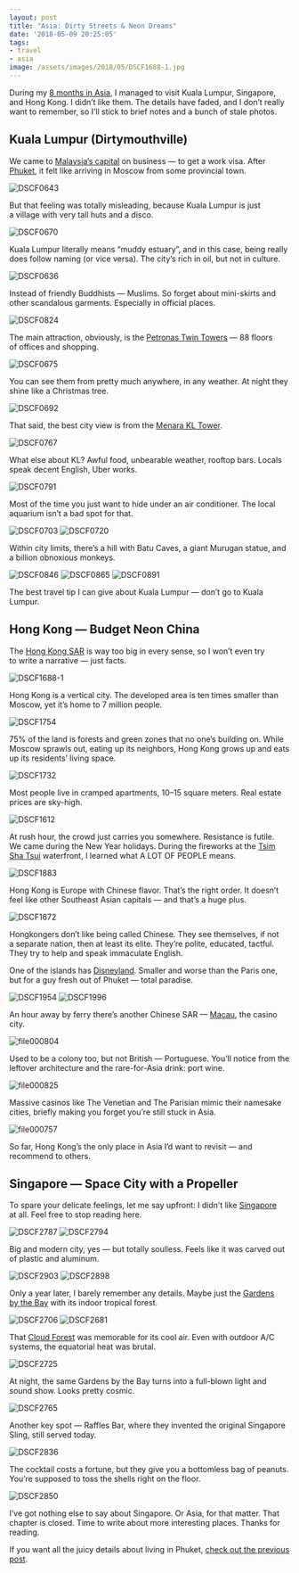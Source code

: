 ```yaml
---
layout: post
title: "Asia: Dirty Streets & Neon Dreams"
date: '2018-05-09 20:25:05'
tags:
- travel
- asia
image: /assets/images/2018/05/DSCF1688-1.jpg
---
```


During my [8 months in Asia](/blog/post-phuket/), I managed to visit Kuala Lumpur, Singapore, and Hong Kong. I didn’t like them. The details have faded, and I don’t really want to remember, so I’ll stick to brief notes and a bunch of stale photos.

## Kuala Lumpur (Dirtymouthville)

We came to [Malaysia’s capital](https://en.wikipedia.org/wiki/Kuala_Lumpur) on business — to get a work visa. After [Phuket](/blog/post-phuket/), it felt like arriving in Moscow from some provincial town.

![DSCF0643](/assets/images/2018/05/DSCF0643.jpg)

But that feeling was totally misleading, because Kuala Lumpur is just a village with very tall huts and a disco.

![DSCF0670](/assets/images/2018/05/DSCF0670.jpg)

Kuala Lumpur literally means “muddy estuary”, and in this case, being really does follow naming (or vice versa). The city’s rich in oil, but not in culture.

![DSCF0636](/assets/images/2018/05/DSCF0636.jpg)

Instead of friendly Buddhists — Muslims. So forget about mini-skirts and other scandalous garments. Especially in official places.

![DSCF0824](/assets/images/2018/05/DSCF0824.jpg)

The main attraction, obviously, is the [Petronas Twin Towers](https://en.wikipedia.org/wiki/Petronas_Towers) — 88 floors of offices and shopping.

![DSCF0675](/assets/images/2018/05/DSCF0675.jpg)

You can see them from pretty much anywhere, in any weather. At night they shine like a Christmas tree.

![DSCF0692](/assets/images/2018/05/DSCF0692.jpg)

That said, the best city view is from the [Menara KL Tower](https://en.wikipedia.org/wiki/Kuala_Lumpur_Tower).

![DSCF0767](/assets/images/2018/05/DSCF0767.jpg)

What else about KL? Awful food, unbearable weather, rooftop bars. Locals speak decent English, Uber works.

![DSCF0791](/assets/images/2018/05/DSCF0791.jpg)

Most of the time you just want to hide under an air conditioner. The local aquarium isn’t a bad spot for that.

![DSCF0703](/assets/images/2018/05/DSCF0703.jpg)
![DSCF0720](/assets/images/2018/05/DSCF0720.jpg)

Within city limits, there’s a hill with Batu Caves, a giant Murugan statue, and a billion obnoxious monkeys.

![DSCF0846](/assets/images/2018/05/DSCF0846.jpg)
![DSCF0865](/assets/images/2018/05/DSCF0865.jpg)
![DSCF0891](/assets/images/2018/05/DSCF0891.jpg)

The best travel tip I can give about Kuala Lumpur — don’t go to Kuala Lumpur.

## Hong Kong — Budget Neon China

The [Hong Kong SAR](https://en.wikipedia.org/wiki/Hong_Kong) is way too big in every sense, so I won’t even try to write a narrative — just facts.

![DSCF1688-1](/assets/images/2018/05/DSCF1688-1.jpg)

Hong Kong is a vertical city. The developed area is ten times smaller than Moscow, yet it’s home to 7 million people.

![DSCF1754](/assets/images/2018/05/DSCF1754.jpg)

75% of the land is forests and green zones that no one’s building on. While Moscow sprawls out, eating up its neighbors, Hong Kong grows up and eats up its residents’ living space.

![DSCF1732](/assets/images/2018/05/DSCF1732.jpg)

Most people live in cramped apartments, 10–15 square meters. Real estate prices are sky-high.

![DSCF1612](/assets/images/2018/05/DSCF1612.jpg)

At rush hour, the crowd just carries you somewhere. Resistance is futile. We came during the New Year holidays. During the fireworks at the [Tsim Sha Tsui](https://en.wikipedia.org/wiki/Tsim_Sha_Tsui) waterfront, I learned what A LOT OF PEOPLE means.

![DSCF1883](/assets/images/2018/05/DSCF1883.jpg)

Hong Kong is Europe with Chinese flavor. That’s the right order. It doesn’t feel like other Southeast Asian capitals — and that’s a huge plus.

![DSCF1672](/assets/images/2018/05/DSCF1672.jpg)

Hongkongers don’t like being called Chinese. They see themselves, if not a separate nation, then at least its elite. They’re polite, educated, tactful. They try to help and speak immaculate English.

One of the islands has [Disneyland](https://www.hongkongdisneyland.com). Smaller and worse than the Paris one, but for a guy fresh out of Phuket — total paradise.

![DSCF1954](/assets/images/2018/05/DSCF1954.jpg)
![DSCF1996](/assets/images/2018/05/DSCF1996.jpg)

An hour away by ferry there’s another Chinese SAR — [Macau](https://en.wikipedia.org/wiki/Macau), the casino city.

![file000804](/assets/images/2018/05/file000804.jpg)

Used to be a colony too, but not British — Portuguese. You’ll notice from the leftover architecture and the rare-for-Asia drink: port wine.

![file000825](/assets/images/2018/05/file000825.jpg)

Massive casinos like The Venetian and The Parisian mimic their namesake cities, briefly making you forget you’re still stuck in Asia.

![file000757](/assets/images/2018/05/file000757.jpg)

So far, Hong Kong’s the only place in Asia I’d want to revisit — and recommend to others.

## Singapore — Space City with a Propeller

To spare your delicate feelings, let me say upfront: I didn’t like [Singapore](https://en.wikipedia.org/wiki/Singapore) at all. Feel free to stop reading here.

![DSCF2787](/assets/images/2018/05/DSCF2787.jpg)
![DSCF2794](/assets/images/2018/05/DSCF2794.jpg)

Big and modern city, yes — but totally soulless. Feels like it was carved out of plastic and aluminum.

![DSCF2903](/assets/images/2018/05/DSCF2903.jpg)
![DSCF2898](/assets/images/2018/05/DSCF2898.jpg)

Only a year later, I barely remember any details. Maybe just the [Gardens by the Bay](https://en.wikipedia.org/wiki/Gardens_by_the_Bay) with its indoor tropical forest.

![DSCF2706](/assets/images/2018/05/DSCF2706.jpg)
![DSCF2681](/assets/images/2018/05/DSCF2681.jpg)

That [Cloud Forest](http://www.gardensbythebay.com.sg/en/attractions/cloud-forest/visitor-information.html) was memorable for its cool air. Even with outdoor A/C systems, the equatorial heat was brutal.

![DSCF2725](/assets/images/2018/05/DSCF2725.jpg)

At night, the same Gardens by the Bay turns into a full-blown light and sound show. Looks pretty cosmic.

![DSCF2765](/assets/images/2018/05/DSCF2765.jpg)

Another key spot — Raffles Bar, where they invented the original Singapore Sling, still served today.

![DSCF2836](/assets/images/2018/05/DSCF2836.jpg)

The cocktail costs a fortune, but they give you a bottomless bag of peanuts. You’re supposed to toss the shells right on the floor.

![DSCF2850](/assets/images/2018/05/DSCF2850.jpg)

I’ve got nothing else to say about Singapore. Or Asia, for that matter. That chapter is closed. Time to write about more interesting places. Thanks for reading.

If you want all the juicy details about living in Phuket, [check out the previous post](/blog/post-phuket/).